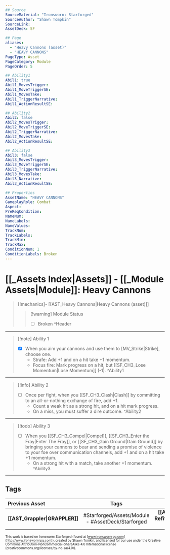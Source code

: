 ```yaml
---
## Source
SourceMaterial: "Ironsworn: Starforged"
SourceAuthor: "Shawn Tompkin"
SourceLink: 
AssetDeck: SF

## Page
aliases:
  - "Heavy Cannons (asset)"
  - "HEAVY CANNONS"
PageType: Asset
PageCategory: Module
PageOrder: 5

## Ability1
Abil1: true
Abil1_MovesTrigger:
Abil1_MoveTriggerSE:
Abil1_MovesTake:
Abil1_TriggerNarrative:
Abil1_ActionResultSE:

## Ability2
Abil2: false
Abil2_MovesTrigger:
Abil2_MoveTriggerSE:
Abil2_TriggerNarrative:
Abil2_MovesTake:
Abil2_ActionResultSE:

## Ability3
Abil3: false
Abil3_MovesTrigger:
Abil3_MoveTriggerSE:
Abil3_TriggerNarrative:
Abil3_MovesTake:
Abil3_Narrative:
Abil3_ActionResultSE:

## Properties
AssetName: "HEAVY CANNONS"
GameplayRole: Combat
Aspect:
PreReqCondition: 
NameNum:
NameLabels:
NameValues:
TrackNum:
TrackLabels:
TrackMin:
TrackMax:
ConditionNum: 1
ConditionLabels: Broken
---
```

# [[_Assets Index|Assets]] - [[_Module Assets|Module]]: Heavy Cannons
> [!mechanics]- [[AST_Heavy Cannons|Heavy Cannons (asset)]]
> > [!warning] Module Status
> > - [ ] Broken ^Header
___
> [!note] Ability 1
> - [x] When you aim your cannons and use them to [MV_Strike|Strike], choose one. 
> 	- Strafe: Add +1 and on a hit take +1 momentum.
> 	- Focus fire: Mark progress on a hit, but [[SF_CH3_Lose Momentum|Lose Momentum]] (-1). ^Ability1
___
> [!info] Ability 2
> - [ ] Once per fight, when you [[SF_CH3_Clash|Clash]] by committing to an all-or-nothing exchange of fire, add +1.
> 	- Count a weak hit as a strong hit, and on a hit mark progress.
> 	- On a miss, you must suffer a dire outcome. ^Ability2
___
> [!todo] Ability 3
> - [ ] When you [[SF_CH3_Compel|Compel]], [[SF_CH3_Enter the Fray|Enter The Fray]], or [[SF_CH3_Gain Ground|Gain Ground]] by bringing your cannons to bear and sending a promise of violence to your foe over communication channels, add +1 and on a hit take +1 momentum. 
> 	- On a strong hit with a match, take another +1 momentum. ^Ability3
___

## Tags
| Previous Asset | Tags | Next Asset |
| :--- | :---: | ---: |
| **[[AST_Grappler\|GRAPPLER]]** | #Starforged/Assets/Module - #AssetDeck/Starforged | **[[AST_Internal Refit\|INTERNAL REFIT]]** |

<font size=-2>This work is based on Ironsworn: Starforged (found at [www.ironswornrpg.com](http://www.ironswornrpg.com)), created by Shawn Tomkin, and licensed for our use under the Creative Commons Attribution-NonCommercial-ShareAlike 4.0 International license  (creativecommons.org/licenses/by-nc-sa/4.0/).</font>